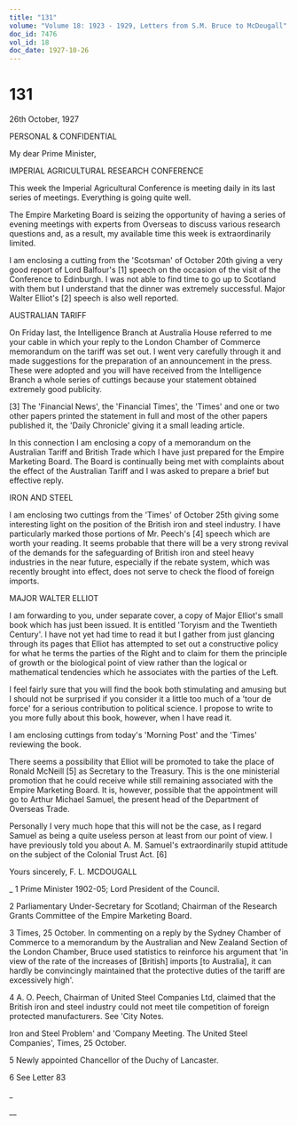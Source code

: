 ```yaml
---
title: "131"
volume: "Volume 18: 1923 - 1929, Letters from S.M. Bruce to McDougall"
doc_id: 7476
vol_id: 18
doc_date: 1927-10-26
---
```


# 131

26th October, 1927

PERSONAL &amp; CONFIDENTIAL

My dear Prime Minister,

IMPERIAL AGRICULTURAL RESEARCH CONFERENCE

This week the Imperial Agricultural Conference is meeting daily in its last series of meetings. Everything is going quite well.

The Empire Marketing Board is seizing the opportunity of having a series of evening meetings with experts from Overseas to discuss various research questions and, as a result, my available time this week is extraordinarily limited.

I am enclosing a cutting from the 'Scotsman' of October 20th giving a very good report of Lord Balfour's [1] speech on the occasion of the visit of the Conference to Edinburgh. I was not able to find time to go up to Scotland with them but I understand that the dinner was extremely successful. Major Walter Elliot's [2] speech is also well reported.

AUSTRALIAN TARIFF

On Friday last, the Intelligence Branch at Australia House referred to me your cable in which your reply to the London Chamber of Commerce memorandum on the tariff was set out. I went very carefully through it and made suggestions for the preparation of an announcement in the press. These were adopted and you will have received from the Intelligence Branch a whole series of cuttings because your statement obtained extremely good publicity.

[3] The 'Financial News', the 'Financial Times', the 'Times' and one or two other papers printed the statement in full and most of the other papers published it, the 'Daily Chronicle' giving it a small leading article.

In this connection I am enclosing a copy of a memorandum on the Australian Tariff and British Trade which I have just prepared for the Empire Marketing Board. The Board is continually being met with complaints about the effect of the Australian Tariff and I was asked to prepare a brief but effective reply.

IRON AND STEEL

I am enclosing two cuttings from the 'Times' of October 25th giving some interesting light on the position of the British iron and steel industry. I have particularly marked those portions of Mr. Peech's [4] speech which are worth your reading. It seems probable that there will be a very strong revival of the demands for the safeguarding of British iron and steel heavy industries in the near future, especially if the rebate system, which was recently brought into effect, does not serve to check the flood of foreign imports.

MAJOR WALTER ELLIOT

I am forwarding to you, under separate cover, a copy of Major Elliot's small book which has just been issued. It is entitled 'Toryism and the Twentieth Century'. I have not yet had time to read it but I gather from just glancing through its pages that Elliot has attempted to set out a constructive policy for what he terms the parties of the Right and to claim for them the principle of growth or the biological point of view rather than the logical or mathematical tendencies which he associates with the parties of the Left.

I feel fairly sure that you will find the book both stimulating and amusing but I should not be surprised if you consider it a little too much of a 'tour de force' for a serious contribution to political science. I propose to write to you more fully about this book, however, when I have read it.

I am enclosing cuttings from today's 'Morning Post' and the 'Times' reviewing the book.

There seems a possibility that Elliot will be promoted to take the place of Ronald McNeill [5] as Secretary to the Treasury. This is the one ministerial promotion that he could receive while still remaining associated with the Empire Marketing Board. It is, however, possible that the appointment will go to Arthur Michael Samuel, the present head of the Department of Overseas Trade.

Personally I very much hope that this will not be the case, as I regard Samuel as being a quite useless person at least from our point of view. I have previously told you about A. M. Samuel's extraordinarily stupid attitude on the subject of the Colonial Trust Act. [6]

Yours sincerely, F. L. MCDOUGALL 

_ 1 Prime Minister 1902-05; Lord President of the Council.

2 Parliamentary Under-Secretary for Scotland; Chairman of the Research Grants Committee of the Empire Marketing Board.

3 Times, 25 October. In commenting on a reply by the Sydney Chamber of Commerce to a memorandum by the Australian and New Zealand Section of the London Chamber, Bruce used statistics to reinforce his argument that 'in view of the rate of the increases of [British] imports [to Australia], it can hardly be convincingly maintained that the protective duties of the tariff are excessively high'.

4 A. O. Peech, Chairman of United Steel Companies Ltd, claimed that the British iron and steel industry could not meet tile competition of foreign protected manufacturers. See 'City Notes.

Iron and Steel Problem' and 'Company Meeting. The United Steel Companies', Times, 25 October.

5 Newly appointed Chancellor of the Duchy of Lancaster.

6 See Letter 83

_

__
